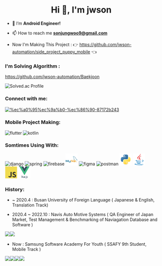 <h1 align="center">Hi 👋, I'm jwson</h1>

- 🌱 I’m **Android Engineer!**

- 📫 How to reach me **sonjungwoo9@gmail.com**

- Now I'm Making This Project : 👉 https://github.com/jwson-automation/side_project_puppy_mobile 👈

<h3 align="left">I'm Solving Algorithm : </h3>

https://github.com/jwson-automation/Baekjoon

![Solved.ac Profile](http://mazassumnida.wtf/api/v2/generate_badge?boj=sonjungwoo9)

<h3 align="left">Connect with me:</h3>
<p align="left">
<a href="https://linkedin.com/in/%ec%a0%95%ec%9a%b0-%ec%86%90-87172b243" target="blank"><img align="center" src="https://raw.githubusercontent.com/rahuldkjain/github-profile-readme-generator/master/src/images/icons/Social/linked-in-alt.svg" alt="%ec%a0%95%ec%9a%b0-%ec%86%90-87172b243" height="30" width="40" /></a>
</p>

<h3 align="left">Mobile Project Making:</h3>

<p align="left"> 
  <img src="https://www.vectorlogo.zone/logos/flutterio/flutterio-icon.svg" alt="flutter" width="40" height="40"/>
  
  <img src="https://www.vectorlogo.zone/logos/kotlinlang/kotlinlang-icon.svg" alt="kotlin" width="40" height="40"/>
  
</p>

<h3 align="left">Somtimes Using With:</h3>

<p align="left">
  
  <img src="https://cdn.worldvectorlogo.com/logos/django.svg" alt="django" width="40" height="40"/>
  <img src="https://www.vectorlogo.zone/logos/springio/springio-icon.svg" alt="spring" width="40" height="40"/> 
  
  <img src="https://www.vectorlogo.zone/logos/firebase/firebase-icon.svg" alt="firebase" width="40" height="40"/> 
  <img src="https://raw.githubusercontent.com/devicons/devicon/master/icons/mysql/mysql-original-wordmark.svg" alt="mysql" width="40" height="40"/>
  
  <img src="https://www.vectorlogo.zone/logos/figma/figma-icon.svg" alt="figma" width="40" height="40"/>  
  <img src="https://www.vectorlogo.zone/logos/getpostman/getpostman-icon.svg" alt="postman" width="40" height="40"/>
  
  <img src="https://raw.githubusercontent.com/devicons/devicon/master/icons/python/python-original.svg" alt="python" width="40" height="40"/>
  <img src="https://raw.githubusercontent.com/devicons/devicon/master/icons/java/java-original.svg" alt="java" width="40" height="40"/>   
  <img src="https://raw.githubusercontent.com/devicons/devicon/master/icons/javascript/javascript-original.svg" alt="javascript" width="40" height="40"/>
  
  <img src="https://raw.githubusercontent.com/devicons/devicon/master/icons/vuejs/vuejs-original-wordmark.svg" alt="vuejs" width="40" height="40"/> 
    
</p>


<h3 align="left">History:</h3>

- ~ 2020.4 : Busan University of Foreign Language ( Japanese & English, Translation Track)

- 2020.4 ~ 2022.10 : Navis Auto Motive Systems ( QA Engineer of Japan Market, Test Management & Benchmarking of Naviagation Database and Software )

<img src="https://img.shields.io/badge/Jira-0052CC?style=for-the-badge&logo=Jira&logoColor=white"><img src="https://img.shields.io/badge/Confluence-172B4D?style=for-the-badge&logo=Confluence&logoColor=white">

- Now : Samsung Software Academy For Youth ( SSAFY 9th Student, Mobile Track )

<img src="https://img.shields.io/badge/Spring-6DB33F?style=for-the-badge&logo=Spring&logoColor=white"><img src="https://img.shields.io/badge/Vue.js-4FC08D?style=for-the-badge&logo=Vue.js&logoColor=white"><img src="https://img.shields.io/badge/Kotlin-7F52FF?style=for-the-badge&logo=Kotlin&logoColor=white"><img src="https://img.shields.io/badge/Flutter-02569B?style=for-the-badge&logo=Flutter&logoColor=white">
